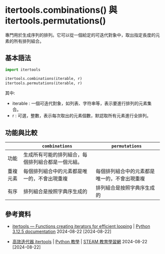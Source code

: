 # itertools.combinations() 與 itertools.permutations()

專門用於生成序列的排列。它可以從一個給定的可迭代對象中，取出指定長度的元素的所有排列組合。

## 基本語法
```python
import itertools

itertools.combinations(iterable, r)
itertools.permutations(iterable, r)
```
其中:
- iterable : 一個可迭代對象，如列表、字符串等，表示要進行排列的元素集合。
- r : 可選，整數，表示每次取出的元素個數，默認取所有元素進行全排列。

## 功能與比較

||`combinations`|`permutations`|
|-|-|-|
|功能|生成所有可能的排列組合，每個排列組合都是一個元組。|
|重複元素| 每個排列組合中的元素都是唯一的，不會出現重複| 每個排列組合中的元素都是唯一的，不會出現重複|
|有序|排列組合是按照字典序生成的|排列組合是按照字典序生成的|

## 參考資料
- [itertools — Functions creating iterators for efficient looping](https://docs.python.org/3.12/library/itertools.html#itertools.combinations) | [Python 3.12.5 documentation](https://docs.python.org/3.12/) 2024-08-22 [2024-08-22]

- [高效迭代器 itertools](https://steam.oxxostudio.tw/category/python/library/itertools.html#a16) | [Python 教學](https://steam.oxxostudio.tw/category/python/index.html) | [STEAM 教育學習網](https://steam.oxxostudio.tw/) 2024-08-22 [2024-08-22]